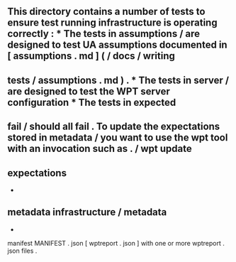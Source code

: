 This
directory
contains
a
number
of
tests
to
ensure
test
running
infrastructure
is
operating
correctly
:
*
The
tests
in
assumptions
/
are
designed
to
test
UA
assumptions
documented
in
[
assumptions
.
md
]
(
/
docs
/
writing
-
tests
/
assumptions
.
md
)
.
*
The
tests
in
server
/
are
designed
to
test
the
WPT
server
configuration
*
The
tests
in
expected
-
fail
/
should
all
fail
.
To
update
the
expectations
stored
in
metadata
/
you
want
to
use
the
wpt
tool
with
an
invocation
such
as
.
/
wpt
update
-
expectations
-
-
metadata
infrastructure
/
metadata
-
-
manifest
MANIFEST
.
json
[
wptreport
.
json
]
with
one
or
more
wptreport
.
json
files
.
